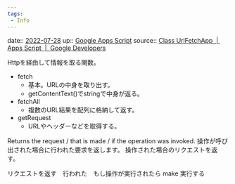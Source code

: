 ```yaml
---
tags:
 - Info
---
```


date:: [2022-07-28](Daily_Note/2022-07-28.md)
up:: [Google Apps Script](../Bar/Program/Google%20Apps%20Script.md)
source:: [Class UrlFetchApp  |  Apps Script  |  Google Developers](https://developers.google.com/apps-script/reference/url-fetch/url-fetch-app)

Httpを経由して情報を取る関数。
- fetch
	- 基本。URLの中身を取り出す。
	- getContentText()でstringで中身が返る。
- fetchAll
	- 複数のURL結果を配列に格納して返す。
- getRequest
	- URLやヘッダーなどを取得する。

Returns the request / that is made / if the operation was invoked.
操作が呼び出された場合に行われた要求を返します。
操作された場合のリクエストを返す。

リクエストを返す　行われた　もし操作が実行されたら
make
実行する